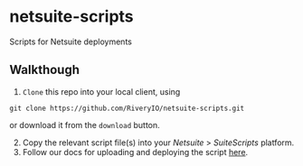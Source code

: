 # netsuite-scripts
Scripts for Netsuite deployments

## Walkthough

1. `Clone` this repo into your local client, using 
```
git clone https://github.com/RiveryIO/netsuite-scripts.git
```
or download it from the `download` button.

2. Copy the relevant script file(s) into your *Netsuite* > *SuiteScripts* platform.
3. Follow our docs for uploading and deploying the script [here]().
